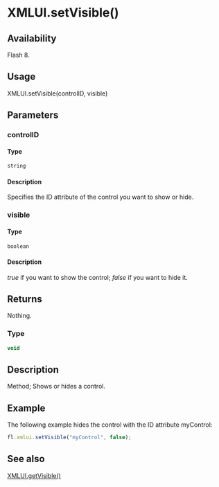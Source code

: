 # XMLUI.setVisible()

## Availability

Flash 8.

## Usage

XMLUI.setVisible(controlID, visible)

## Parameters

### **controlID**

#### Type

```typescript
string
```

#### Description

Specifies the ID attribute of the control you want to show or hide.

### **visible**

#### Type

```typescript
boolean
```

#### Description

*true* if you want to show the control; *false* if you want to hide it.

## Returns

Nothing.

### Type

```typescript
void
```

## Description

Method; Shows or hides a control.

## Example

The following example hides the control with the ID attribute myControl:

```javascript
fl.xmlui.setVisible("myControl", false);
```

## See also

[XMLUI.getVisible()](../XMLUI_object/XMLUI5.md)
